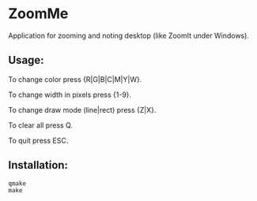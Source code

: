 # ZoomMe
Application for zooming and noting desktop (like ZoomIt under Windows).

## Usage:
To change color press {R|G|B|C|M|Y|W}.

To change width in pixels press {1-9}.

To change draw mode (line|rect) press {Z|X}.

To clear all press Q.

To quit press ESC.

## Installation:
    qmake
    make
